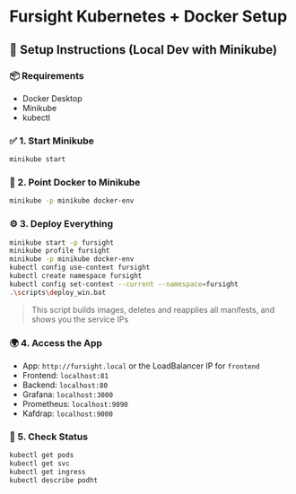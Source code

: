 # Fursight Kubernetes + Docker Setup

## 🚀 Setup Instructions (Local Dev with Minikube)

### 📦 Requirements
- Docker Desktop
- Minikube
- kubectl

### ✅ 1. Start Minikube
```bash
minikube start
```

### 🔄 2. Point Docker to Minikube
```bash
minikube -p minikube docker-env
```

### ⚙️ 3. Deploy Everything
```bash
minikube start -p fursight
minikube profile fursight 
minikube -p minikube docker-env
kubectl config use-context fursight
kubectl create namespace fursight
kubectl config set-context --current --namespace=fursight
.\scripts\deploy_win.bat
```
> This script builds images, deletes and reapplies all manifests, and shows you the service IPs

### 🌍 4. Access the App
- App: `http://fursight.local` or the LoadBalancer IP for `frontend`
- Frontend: `localhost:81`
- Backend: `localhost:80`
- Grafana: `localhost:3000`
- Prometheus: `localhost:9090`
- Kafdrap: `localhost:9000`


### 🧪 5. Check Status
```bash
kubectl get pods
kubectl get svc
kubectl get ingress
kubectl describe podht
```
